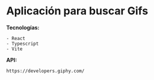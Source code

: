 
# Aplicación para buscar Gifs

__Tecnologías:__

    - React
    - Typescript
    - Vite

__API:__
```
https://developers.giphy.com/
```
